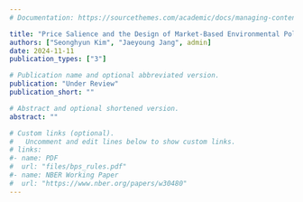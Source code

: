 ```yaml
---
# Documentation: https://sourcethemes.com/academic/docs/managing-content/

title: "Price Salience and the Design of Market-Based Environmental Policies: A Comparison between Food Waste Pricing Policies in South Korea"
authors: ["Seonghyun Kim", "Jaeyoung Jang", admin]
date: 2024-11-11
publication_types: ["3"]

# Publication name and optional abbreviated version.
publication: "Under Review"
publication_short: ""

# Abstract and optional shortened version.
abstract: ""

# Custom links (optional).
#   Uncomment and edit lines below to show custom links.
# links:
#- name: PDF
#  url: "files/bps_rules.pdf"
#- name: NBER Working Paper
#  url: "https://www.nber.org/papers/w30480"
---
```

